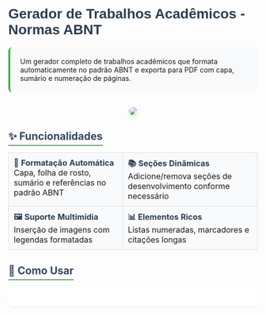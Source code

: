 # <span style="color: #2c3e50; font-family: 'Arial', sans-serif;">Gerador de Trabalhos Acadêmicos - Normas ABNT</span>

<div style="background: #f8f9fa; padding: 20px; border-radius: 8px; border-left: 4px solid #4CAF50;">
Um gerador completo de trabalhos acadêmicos que formata automaticamente no padrão ABNT e exporta para PDF com capa, sumário e numeração de páginas.
</div>

<div style="display: flex; justify-content: center; margin: 30px 0;">
<img src="https://via.placeholder.com/900x500?text=Interface+do+Gerador+ABNT" style="border-radius: 8px; box-shadow: 0 4px 8px rgba(0,0,0,0.1); max-width: 100%;">
</div>

## <span style="color: #34495e; border-bottom: 2px solid #4CAF50; padding-bottom: 5px;">✨ Funcionalidades</span>

<table style="width: 100%; border-collapse: collapse; margin: 20px 0;">
<tr>
<td style="padding: 10px; border: 1px solid #e0e0e0; vertical-align: top; background: #f8fafc;">
<strong style="color: #2c3e50;">🎯 Formatação Automática</strong><br>
Capa, folha de rosto, sumário e referências no padrão ABNT
</td>
<td style="padding: 10px; border: 1px solid #e0e0e0; vertical-align: top; background: #f8fafc;">
<strong style="color: #2c3e50;">📚 Seções Dinâmicas</strong><br>
Adicione/remova seções de desenvolvimento conforme necessário
</td>
</tr>
<tr>
<td style="padding: 10px; border: 1px solid #e0e0e0; vertical-align: top; background: #f8fafc;">
<strong style="color: #2c3e50;">🖼️ Suporte Multimídia</strong><br>
Inserção de imagens com legendas formatadas
</td>
<td style="padding: 10px; border: 1px solid #e0e0e0; vertical-align: top; background: #f8fafc;">
<strong style="color: #2c3e50;">📊 Elementos Ricos</strong><br>
Listas numeradas, marcadores e citações longas
</td>
</tr>
</table>

## <span style="color: #34495e; border-bottom: 2px solid #4CAF50; padding-bottom: 5px;">🚀 Como Usar</span>

<div style="background: white; padding: 20px; border-radius: 8px; box-shadow: 0 2px 4px rgba(0,0,0,0.05); margin: 20px 0;">